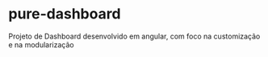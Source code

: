# pure-dashboard
Projeto de Dashboard desenvolvido em angular, com foco na customização e na modularização
